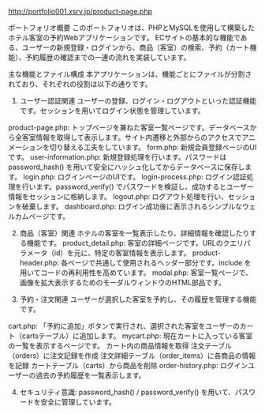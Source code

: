 http://portfolio001.xsrv.jp/product-page.php

ポートフォリオ概要
このポートフォリオは、PHPとMySQLを使用して構築したホテル客室の予約Webアプリケーションです。 ECサイトの基本的な機能である、ユーザーの新規登録・ログインから、商品（客室）の検索、予約（カート機能）、予約履歴の確認までの一連の流れを実装しています。

主な機能とファイル構成
本アプリケーションは、機能ごとにファイルが分割されており、それぞれの役割は以下の通りです。

1. ユーザー認証関連
ユーザーの登録、ログイン・ログアウトといった認証機能です。セッションを用いてログイン状態を管理しています。

product-page.php: トップページを兼ねた客室一覧ページです。データベースから全客室情報を取得して表示します。サイト内遷移と外部からのアクセスでアニメーションを切り替える工夫をしています。
form.php: 新規会員登録ページのUIです。
user-information.php: 新規登録処理を行います。パスワードは password_hash() を用いて安全にハッシュ化してからデータベースに保存します。
login.php: ログインページのUIです。
login-process.php: ログイン認証処理を行います。password_verify() でパスワードを検証し、成功するとユーザー情報をセッションに格納します。
logout.php: ログアウト処理を行い、セッションを破棄します。
dashboard.php: ログイン成功後に表示されるシンプルなウェルカムページです。

2. 商品（客室）関連
ホテルの客室を一覧表示したり、詳細情報を確認したりする機能です。
product_detail.php: 客室の詳細ページです。URLのクエリパラメータ（id）を元に、特定の客室情報を表示します。
product-header.php: 各ページで共通して使用されるヘッダー部分です。include を用いてコードの再利用性を高めています。
modal.php: 客室一覧ページで、画像を拡大表示するためのモーダルウィンドウのHTML部品です。

3. 予約・注文関連
ユーザーが選択した客室を予約し、その履歴を管理する機能です。

cart.php: 「予約に追加」ボタンで実行され、選択された客室をユーザーのカート（cartsテーブル）に追加します。
mycart.php: 現在カートに入っている客室の一覧を表示するページです。
カート内の商品情報を取得
注文テーブル（orders）に注文記録を作成
注文詳細テーブル（order_items）に各商品の情報を記録
カートテーブル（carts）から商品を削除
order-history.php: ログインユーザーの過去の予約履歴を一覧表示します。


4. セキュリティ意識:
password_hash() / password_verify() を用いて、パスワードを安全に管理しています。


